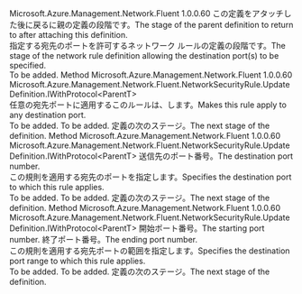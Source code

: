 <Type Name="IWithDestinationPort&lt;ParentT&gt;" FullName="Microsoft.Azure.Management.Network.Fluent.NetworkSecurityRule.UpdateDefinition.IWithDestinationPort&lt;ParentT&gt;">
  <TypeSignature Language="C#" Value="public interface IWithDestinationPort&lt;ParentT&gt;" />
  <TypeSignature Language="ILAsm" Value=".class public interface auto ansi abstract IWithDestinationPort`1&lt;ParentT&gt;" />
  <TypeSignature Language="DocId" Value="T:Microsoft.Azure.Management.Network.Fluent.NetworkSecurityRule.UpdateDefinition.IWithDestinationPort`1" />
  <TypeSignature Language="VB.NET" Value="Public Interface IWithDestinationPort(Of ParentT)" />
  <TypeSignature Language="F#" Value="type IWithDestinationPort&lt;'ParentT&gt; = interface" />
  <AssemblyInfo>
    <AssemblyName>Microsoft.Azure.Management.Network.Fluent</AssemblyName>
    <AssemblyVersion>1.0.0.60</AssemblyVersion>
  </AssemblyInfo>
  <TypeParameters>
    <TypeParameter Name="ParentT" />
  </TypeParameters>
  <Interfaces />
  <Docs>
    <typeparam name="ParentT"><span data-ttu-id="8efdc-101">この定義をアタッチした後に戻るに親の定義の段階です。</span><span class="sxs-lookup"><span data-stu-id="8efdc-101">The stage of the parent definition to return to after attaching this definition.</span></span></typeparam>
    <summary>
            <span data-ttu-id="8efdc-102">指定する宛先のポートを許可するネットワーク ルールの定義の段階です。</span><span class="sxs-lookup"><span data-stu-id="8efdc-102">The stage of the network rule definition allowing the destination port(s) to be specified.</span></span>
            </summary>
    <remarks>To be added.</remarks>
  </Docs>
  <Members>
    <Member MemberName="ToAnyPort">
      <MemberSignature Language="C#" Value="public Microsoft.Azure.Management.Network.Fluent.NetworkSecurityRule.UpdateDefinition.IWithProtocol&lt;ParentT&gt; ToAnyPort ();" />
      <MemberSignature Language="ILAsm" Value=".method public hidebysig newslot virtual instance class Microsoft.Azure.Management.Network.Fluent.NetworkSecurityRule.UpdateDefinition.IWithProtocol`1&lt;!ParentT&gt; ToAnyPort() cil managed" />
      <MemberSignature Language="DocId" Value="M:Microsoft.Azure.Management.Network.Fluent.NetworkSecurityRule.UpdateDefinition.IWithDestinationPort`1.ToAnyPort" />
      <MemberSignature Language="VB.NET" Value="Public Function ToAnyPort () As IWithProtocol(Of ParentT)" />
      <MemberSignature Language="F#" Value="abstract member ToAnyPort : unit -&gt; Microsoft.Azure.Management.Network.Fluent.NetworkSecurityRule.UpdateDefinition.IWithProtocol&lt;'ParentT&gt;" Usage="iWithDestinationPort.ToAnyPort " />
      <MemberType>Method</MemberType>
      <AssemblyInfo>
        <AssemblyName>Microsoft.Azure.Management.Network.Fluent</AssemblyName>
        <AssemblyVersion>1.0.0.60</AssemblyVersion>
      </AssemblyInfo>
      <ReturnValue>
        <ReturnType>Microsoft.Azure.Management.Network.Fluent.NetworkSecurityRule.UpdateDefinition.IWithProtocol&lt;ParentT&gt;</ReturnType>
      </ReturnValue>
      <Parameters />
      <Docs>
        <summary>
            <span data-ttu-id="8efdc-103">任意の宛先ポートに適用するこのルールは、します。</span><span class="sxs-lookup"><span data-stu-id="8efdc-103">Makes this rule apply to any destination port.</span></span>
            </summary>
        <returns>To be added.</returns>
        <remarks>To be added.</remarks>
        <return><span data-ttu-id="8efdc-104">定義の次のステージ。</span><span class="sxs-lookup"><span data-stu-id="8efdc-104">The next stage of the definition.</span></span></return>
      </Docs>
    </Member>
    <Member MemberName="ToPort">
      <MemberSignature Language="C#" Value="public Microsoft.Azure.Management.Network.Fluent.NetworkSecurityRule.UpdateDefinition.IWithProtocol&lt;ParentT&gt; ToPort (int port);" />
      <MemberSignature Language="ILAsm" Value=".method public hidebysig newslot virtual instance class Microsoft.Azure.Management.Network.Fluent.NetworkSecurityRule.UpdateDefinition.IWithProtocol`1&lt;!ParentT&gt; ToPort(int32 port) cil managed" />
      <MemberSignature Language="DocId" Value="M:Microsoft.Azure.Management.Network.Fluent.NetworkSecurityRule.UpdateDefinition.IWithDestinationPort`1.ToPort(System.Int32)" />
      <MemberSignature Language="VB.NET" Value="Public Function ToPort (port As Integer) As IWithProtocol(Of ParentT)" />
      <MemberSignature Language="F#" Value="abstract member ToPort : int -&gt; Microsoft.Azure.Management.Network.Fluent.NetworkSecurityRule.UpdateDefinition.IWithProtocol&lt;'ParentT&gt;" Usage="iWithDestinationPort.ToPort port" />
      <MemberType>Method</MemberType>
      <AssemblyInfo>
        <AssemblyName>Microsoft.Azure.Management.Network.Fluent</AssemblyName>
        <AssemblyVersion>1.0.0.60</AssemblyVersion>
      </AssemblyInfo>
      <ReturnValue>
        <ReturnType>Microsoft.Azure.Management.Network.Fluent.NetworkSecurityRule.UpdateDefinition.IWithProtocol&lt;ParentT&gt;</ReturnType>
      </ReturnValue>
      <Parameters>
        <Parameter Name="port" Type="System.Int32" />
      </Parameters>
      <Docs>
        <param name="port"><span data-ttu-id="8efdc-105">送信先のポート番号。</span><span class="sxs-lookup"><span data-stu-id="8efdc-105">The destination port number.</span></span></param>
        <summary>
            <span data-ttu-id="8efdc-106">この規則を適用する宛先のポートを指定します。</span><span class="sxs-lookup"><span data-stu-id="8efdc-106">Specifies the destination port to which this rule applies.</span></span>
            </summary>
        <returns>To be added.</returns>
        <remarks>To be added.</remarks>
        <return><span data-ttu-id="8efdc-107">定義の次のステージ。</span><span class="sxs-lookup"><span data-stu-id="8efdc-107">The next stage of the definition.</span></span></return>
      </Docs>
    </Member>
    <Member MemberName="ToPortRange">
      <MemberSignature Language="C#" Value="public Microsoft.Azure.Management.Network.Fluent.NetworkSecurityRule.UpdateDefinition.IWithProtocol&lt;ParentT&gt; ToPortRange (int from, int to);" />
      <MemberSignature Language="ILAsm" Value=".method public hidebysig newslot virtual instance class Microsoft.Azure.Management.Network.Fluent.NetworkSecurityRule.UpdateDefinition.IWithProtocol`1&lt;!ParentT&gt; ToPortRange(int32 from, int32 to) cil managed" />
      <MemberSignature Language="DocId" Value="M:Microsoft.Azure.Management.Network.Fluent.NetworkSecurityRule.UpdateDefinition.IWithDestinationPort`1.ToPortRange(System.Int32,System.Int32)" />
      <MemberSignature Language="VB.NET" Value="Public Function ToPortRange (from As Integer, to As Integer) As IWithProtocol(Of ParentT)" />
      <MemberSignature Language="F#" Value="abstract member ToPortRange : int * int -&gt; Microsoft.Azure.Management.Network.Fluent.NetworkSecurityRule.UpdateDefinition.IWithProtocol&lt;'ParentT&gt;" Usage="iWithDestinationPort.ToPortRange (from, to)" />
      <MemberType>Method</MemberType>
      <AssemblyInfo>
        <AssemblyName>Microsoft.Azure.Management.Network.Fluent</AssemblyName>
        <AssemblyVersion>1.0.0.60</AssemblyVersion>
      </AssemblyInfo>
      <ReturnValue>
        <ReturnType>Microsoft.Azure.Management.Network.Fluent.NetworkSecurityRule.UpdateDefinition.IWithProtocol&lt;ParentT&gt;</ReturnType>
      </ReturnValue>
      <Parameters>
        <Parameter Name="from" Type="System.Int32" />
        <Parameter Name="to" Type="System.Int32" />
      </Parameters>
      <Docs>
        <param name="from"><span data-ttu-id="8efdc-108">開始ポート番号。</span><span class="sxs-lookup"><span data-stu-id="8efdc-108">The starting port number.</span></span></param>
        <param name="to"><span data-ttu-id="8efdc-109">終了ポート番号。</span><span class="sxs-lookup"><span data-stu-id="8efdc-109">The ending port number.</span></span></param>
        <summary>
            <span data-ttu-id="8efdc-110">この規則を適用する宛先ポートの範囲を指定します。</span><span class="sxs-lookup"><span data-stu-id="8efdc-110">Specifies the destination port range to which this rule applies.</span></span>
            </summary>
        <returns>To be added.</returns>
        <remarks>To be added.</remarks>
        <return><span data-ttu-id="8efdc-111">定義の次のステージ。</span><span class="sxs-lookup"><span data-stu-id="8efdc-111">The next stage of the definition.</span></span></return>
      </Docs>
    </Member>
  </Members>
</Type>